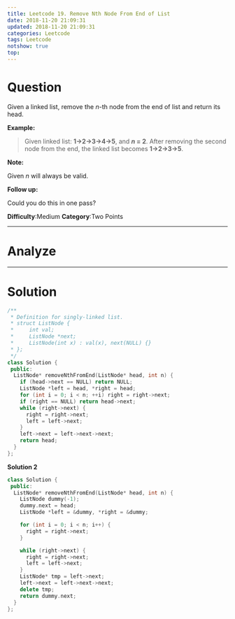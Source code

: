 ```yaml
---
title: Leetcode 19. Remove Nth Node From End of List
date: 2018-11-20 21:09:31
updated: 2018-11-20 21:09:31
categories: Leetcode
tags: Leetcode
notshow: true
top:
---
```


# Question

Given a linked list, remove the  _n_-th node from the end of list and return its head.

**Example:**

> Given linked list: **1->2->3->4->5**, and **_n_ = 2**.
> After removing the second node from the end, the linked list becomes **1->2->3->5**.

**Note:**

Given  _n_  will always be valid.

**Follow up:**

Could you do this in one pass?

**Difficulty**:Medium
**Category**:Two Points

<!-- more -->

------------

# Analyze

------------

# Solution

```cpp
/**
 * Definition for singly-linked list.
 * struct ListNode {
 *     int val;
 *     ListNode *next;
 *     ListNode(int x) : val(x), next(NULL) {}
 * };
 */
class Solution {
 public:
  ListNode* removeNthFromEnd(ListNode* head, int n) {
    if (head->next == NULL) return NULL;
    ListNode *left = head, *right = head;
    for (int i = 0; i < n; ++i) right = right->next;
    if (right == NULL) return head->next;
    while (right->next) {
      right = right->next;
      left = left->next;
    }
    left->next = left->next->next;
    return head;
  }
};
```

**Solution 2**

```cpp
class Solution {
 public:
  ListNode* removeNthFromEnd(ListNode* head, int n) {
    ListNode dummy(-1);
    dummy.next = head;
    ListNode *left = &dummy, *right = &dummy;

    for (int i = 0; i < n; i++) {
      right = right->next;
    }

    while (right->next) {
      right = right->next;
      left = left->next;
    }
    ListNode* tmp = left->next;
    left->next = left->next->next;
    delete tmp;
    return dummy.next;
  }
};
```